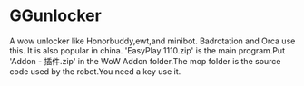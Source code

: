 # GGunlocker
A wow unlocker like Honorbuddy,ewt,and minibot. Badrotation and Orca use this.
It is also popular in china.
'EasyPlay 1110.zip' is the main program.Put 'Addon - 插件.zip' in the WoW Addon folder.The mop folder is the source code used by the robot.You need a key use it.
